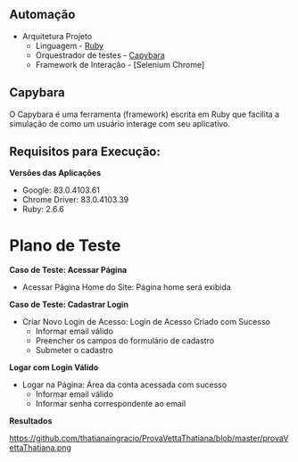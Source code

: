 ## Automação

- Arquitetura Projeto
	- Linguagem		- [Ruby](https://rubygems.org/ "Ruby")
	- Orquestrador de testes - [Capybara](http://teamcapybara.github.io/capybara/ "Capybara")
	- Framework de Interação - [Selenium Chrome]

## Capybara
O Capybara é uma ferramenta (framework) escrita em Ruby que facilita a simulação de como um usuário interage com seu aplicativo.

## Requisitos para Execução:

**Versões das Aplicações**

* Google: 83.0.4103.61
* Chrome Driver: 83.0.4103.39
* Ruby: 2.6.6


# Plano de Teste

**Caso de Teste: Acessar Página**

* Acessar Página Home do Site: Página home será exibida

**Caso de Teste: Cadastrar Login**

* Criar Novo Login de Acesso: Login de Acesso Criado com Sucesso
	- Informar email válido
	- Preencher os campos do formulário de cadastro
	- Submeter o cadastro

**Logar com Login Válido**

* Logar na Página: Área da conta acessada com sucesso
	- Informar email válido
	- Informar senha correspondente ao email

**Resultados**

https://github.com/thatianaingracio/ProvaVettaThatiana/blob/master/provaVettaThatiana.png
